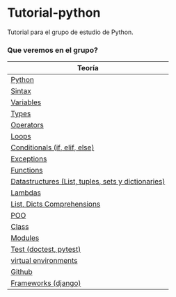# Tutorial-python

Tutorial para el grupo de estudio de Python.


### Que veremos en el grupo?

| Teoría |
| ----------- |
| [ Python ] |
| [ Sintax ] |
| [ Variables ] |
| [ Types ] |
| [ Operators ] |
| [ Loops ] |
| [ Conditionals (if, elif, else) ] |
| [ Exceptions ] |
| [ Functions ] |
| [ Datastructures (List, tuples, sets y dictionaries) ] |
| [ Lambdas ] |
| [ List, Dicts Comprehensions ] |
| [ POO ] |
| [ Class ] |
| [ Modules ] |
| [ Test (doctest, pytest) ] |
| [ virtual environments ] |
| [ Github ] |
| [ Frameworks (django) ] |


[Python]: ./theory/python.md
[Sintax]: ./theory/sintaxis.md
[Variables]: ./theory/variables.md
[Types]: ./theory/types.md
[Operators]: ./theory/operators.md
[Loops]: ./theory/loops.md
[Conditionals (if, elif, else)]: ./theory/conditionals.md
[Exceptions]: ./theory/exceptions.md
[Functions]: ./theory/functions.md
[Datastructures (List, tuples, sets y dictionaries)]: ./theory/datastructures.md
[Lambdas]: ./theory/lambdas.md
[List, Dicts Comprehensions]: ./theory/comprehensions.md
[POO]: ./theory/poo.md
[Class]: ./theory/class.md
[Modules]: ./theory/modules.md
[Test (doctest, pytest)]: ./theory/test.md
[virtual environments]: ./theory/entornos.md
[Github]: ./theory/github.md
[Frameworks (django)]: ./theory/frameworks.md
